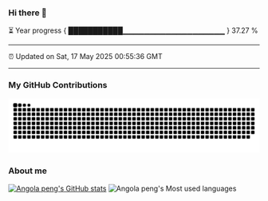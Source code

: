 ### Hi there 👋

⏳ Year progress { ███████████▁▁▁▁▁▁▁▁▁▁▁▁▁▁▁▁▁▁▁ } 37.27 %

---

⏰ Updated on Sat, 17 May 2025 00:55:36 GMT

---
### My GitHub Contributions

![](https://raw.githubusercontent.com/xuexixuexijpg/xuexixuexijpg/main/assets/github-contribution-grid-snake.svg)

### About me

[![Angola peng's GitHub stats](https://github-readme-stats.vercel.app/api?username=xuexixuexijpg&show_icons=true&theme=radical)](https://github.com/anuraghazra/github-readme-stats)
![Angola peng's Most used languages](https://github-readme-stats.vercel.app/api/top-langs/?username=xuexixuexijpg&layout=compact&hide_border=true&langs_count=10)

